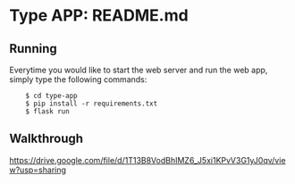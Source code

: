 # Type APP: README.md
## Running
Everytime you would like to start the web server and run the web app, simply type the following commands:
```shell
	$ cd type-app
	$ pip install -r requirements.txt
	$ flask run
```

## Walkthrough
https://drive.google.com/file/d/1T13B8VodBhIMZ6_J5xi1KPvV3G1yJ0qv/view?usp=sharing
